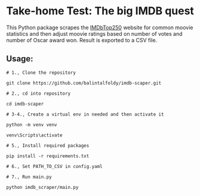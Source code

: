 # Take-home Test: The big IMDB quest

This Python package scrapes the [IMDbTop250](https://www.imdb.com/chart/top/?ref_=nv_mv_250)
website for common moovie statistics and then adjust moovie ratings based on
number of votes and number of Oscar award won. Result is exported to a CSV file.


## Usage:


```
# 1., Clone the repository

git clone https://github.com/balintalfoldy/imdb-scaper.git
```


```
# 2., cd into repository

cd imdb-scaper
```


```
# 3-4., Create a virtual env in needed and then activate it

python -m venv venv

venv\Scripts\activate
```

```
# 5., Install required packages

pip install -r requirements.txt
```

```
# 6., Set PATH_TO_CSV in config.yaml
```
```
# 7., Run main.py

python imdb_scraper/main.py
```
